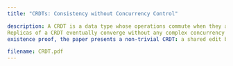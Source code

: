 ```yaml
---
title: "CRDTs: Consistency without Concurrency Control"

description: A CRDT is a data type whose operations commute when they are concurrent.
Replicas of a CRDT eventually converge without any complex concurrency control. As an
existence proof, the paper presents a non-trivial CRDT: a shared edit buffer called Treedoc.

filename: CRDT.pdf
---
```

